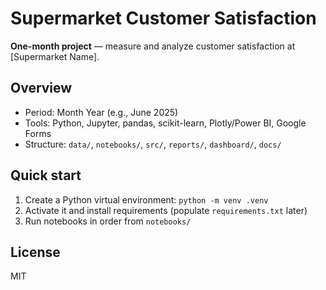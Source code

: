 # Supermarket Customer Satisfaction

**One-month project** — measure and analyze customer satisfaction at [Supermarket Name].

## Overview
- Period: Month Year (e.g., June 2025)
- Tools: Python, Jupyter, pandas, scikit-learn, Plotly/Power BI, Google Forms
- Structure: `data/`, `notebooks/`, `src/`, `reports/`, `dashboard/`, `docs/`

## Quick start
1. Create a Python virtual environment: `python -m venv .venv`
2. Activate it and install requirements (populate `requirements.txt` later)
3. Run notebooks in order from `notebooks/`

## License
MIT

